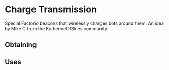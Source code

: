 # Charge Transmission

Special Factorio beacons that wirelessly charges bots around them. An idea by Mike C from the KatherineOfSkies community.

## Obtaining

## Uses

